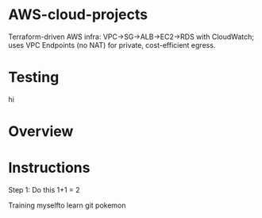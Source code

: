 # AWS-cloud-projects
Terraform-driven AWS infra: VPC→SG→ALB→EC2→RDS with CloudWatch; uses VPC Endpoints (no NAT) for private, cost-efficient egress.

# Testing

hi

# Overview

<PUT PNG PICTURE HERE>


# Instructions

Step 1: Do this 
1+1 = 2

Training myselfto learn git
pokemon